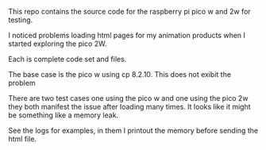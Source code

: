 This repo contains the source code for the raspberry pi pico w and 2w for testing.

I noticed problems loading html pages for my animation products when I started exploring the pico 2W.

Each is complete code set and files.  

The base case is the pico w using cp 8.2.10.  This does not exibit the problem

There are two test cases one using the pico w and one using the pico 2w they both manifest the issue after loading many times.  It looks like it might be something like a memory leak.

See the logs for examples, in them I printout the memory before sending the html file.  
